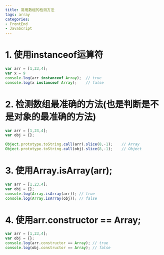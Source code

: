 ```yaml
---
title: 常用数组的检测方法 
tags: array
categories: 
- FrontEnd
- JavaScript
---
```


# 1. 使用instanceof运算符
~~~js
var arr = [1,23,4];
var x = 9
console.log(arr instanceof Array);  // true
console.log(x instanceof Array);    // false
~~~
<!-- more --> 
# 2. 检测数组最准确的方法(也是判断是不是对象的最准确的方法)
~~~js
var arr = [1,23,4];
var obj = {};

Object.prototype.toString.call(arr).slice(8,-1);    // Array
Object.prototype.toString.call(obj).slice(8,-1);    // Object
~~~
# 3. 使用Array.isArray(arr);
~~~js      
var arr = [1,23,4];
var obj = {};
console.log(Array.isArray(arr)); // true
console.log(Array.isArray(obj)); // false
~~~
# 4. 使用arr.constructor == Array;
~~~js   
var arr = [1,23,4];
var obj = {};
console.log(arr.constructor == Array); // true
console.log(obj.constructor == Array); // false
~~~